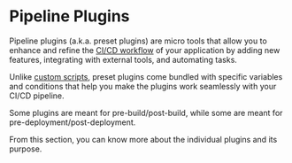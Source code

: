 # Pipeline Plugins

Pipeline plugins (a.k.a. preset plugins) are micro tools that allow you to enhance and refine the [CI/CD workflow](../applications/creating-application/workflow/) of your application by adding new features, integrating with external tools, and automating tasks.

Unlike [custom scripts](../applications/creating-application/workflow/pre-post-tasks.md#execute-custom-task), preset plugins come bundled with specific variables and conditions that help you make the plugins work seamlessly with your CI/CD pipeline.

Some plugins are meant for pre-build/post-build, while some are meant for pre-deployment/post-deployment.

From this section, you can know more about the individual plugins and its purpose.
